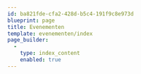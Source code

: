 ```yaml
---
id: ba821fde-cfa2-428d-b5c4-191f9c8e973d
blueprint: page
title: Evenementen
template: evenementen/index
page_builder:
  -
    type: index_content
    enabled: true
---
```

